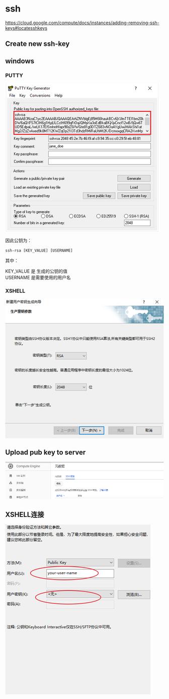 # ssh

https://cloud.google.com/compute/docs/instances/adding-removing-ssh-keys#locatesshkeys


##  Create new ssh-key



## windows

### PUTTY
![win_sshkey01](images/win_sshkey01.png)

因此公钥为：


```
ssh-rsa [KEY_VALUE] [USERNAME]
```
其中：

KEY_VALUE 是 生成的公钥的值      
USERNAME  是需要使用的用户名     

### XSHELL


![shell-keygen001](images/shell-keygen001.png)


## Upload pub key to server


![shell-keygen002](images/shell-keygen002.png)


## XSHELL连接


![shell-keygen003](images/shell-keygen003.png)

